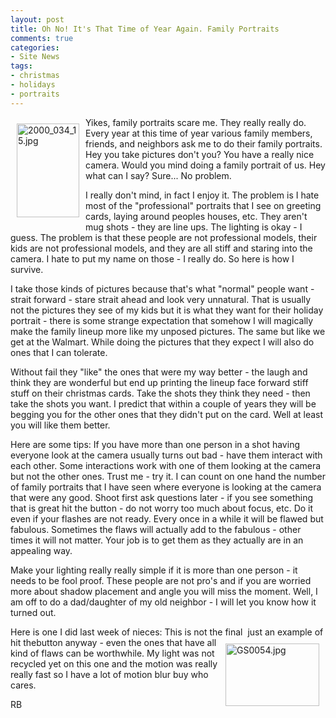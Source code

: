 ```yaml
---
layout: post
title: Oh No! It's That Time of Year Again. Family Portraits
comments: true
categories:
- Site News
tags:
- christmas
- holidays
- portraits
---
```

<a rel="lightbox" href="/wp-content/uploads/2009/12/2000_034_15.jpg"><img title="2000_034_15.jpg" src="/wp-content/uploads/2009/12/.thumbs/.2000_034_15.jpg" border="0" alt="2000_034_15.jpg" hspace="10" vspace="10" width="100" height="150" align="left" /></a>Yikes, family portraits scare me. They really really do. Every year at this time of year various family members, friends, and neighbors ask me to do their family portraits. Hey you take pictures don't you? You have a really nice camera. Would you mind doing a family portrait of us. Hey what can I say? Sure... No problem.

I really don't mind, in fact I enjoy it. The problem is I hate most of the "professional" portraits that I see on greeting cards, laying around peoples houses, etc. They aren't mug shots - they are line ups. The lighting is okay - I guess. The problem is that these people are not professional models, their kids are not professional models, and they are all stiff and staring into the camera. I hate to put my name on those - I really do. So here is how I survive.

I take those kinds of pictures because that's what "normal" people want - strait forward - stare strait ahead and look very unnatural. That is usually not the pictures they see of my kids but it is what they want for their holiday portrait - there is some strange expectation that somehow I will magically make the family lineup more like my unposed pictures. The same but like we get at the Walmart. While doing the pictures that they expect I will also do ones that I can tolerate.

Without fail they "like" the ones that were my way better - the laugh and think they are wonderful but end up printing the lineup face forward stiff stuff on their christmas cards. Take the shots they think they need - then take the shots you want. I predict that within a couple of years they will be begging you for the other ones that they didn't put on the card. Well at least you will like them better.

Here are some tips: If you have more than one person in a shot having everyone look at the camera usually turns out bad - have them interact with each other. Some interactions work with one of them looking at the camera but not the other ones. Trust me - try it. I can count on one hand the number of family portraits that I have seen where everyone is looking at the camera that were any good. Shoot first ask questions later - if you see something that is great hit the button - do not worry too much about focus, etc. Do it even if your flashes are not ready. Every once in a while it will be flawed but fabulous. Sometimes the flaws will actually add to the fabulous - other times it will not matter. Your job is to get them as they actually are in an appealing way.

Make your lighting really really simple if it is more than one person - it needs to be fool proof. These people are not pro's and if you are worried more about shadow placement and angle you will miss the moment. Well, I am off to do a dad/daughter of my old neighbor - I will let you know how it turned out.

Here is one I did last week of nieces: This is not the final  just an example of hit the<a rel="lightbox" href="/wp-content/uploads/2009/12/GS0054.jpg"><img title="GS0054.jpg" src="/wp-content/uploads/2009/12/.thumbs/.GS0054.jpg" border="0" alt="GS0054.jpg" hspace="10" vspace="10" width="150" height="100" align="right" /></a>button anyway - even the ones that have all kind of flaws can be worthwhile. My light was not recycled yet on this one and the motion was really really fast so I have a lot of motion blur buy who cares.

RB